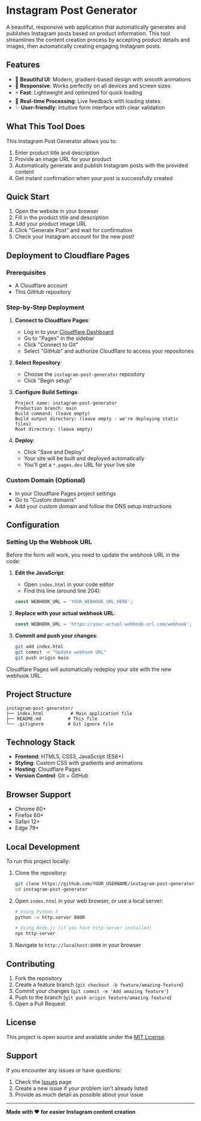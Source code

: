 # Instagram Post Generator

A beautiful, responsive web application that automatically generates and publishes Instagram posts based on product information. This tool streamlines the content creation process by accepting product details and images, then automatically creating engaging Instagram posts.

## Features

- 🎨 **Beautiful UI**: Modern, gradient-based design with smooth animations
- 📱 **Responsive**: Works perfectly on all devices and screen sizes
- ⚡ **Fast**: Lightweight and optimized for quick loading
- 🔄 **Real-time Processing**: Live feedback with loading states
- ✨ **User-friendly**: Intuitive form interface with clear validation

## What This Tool Does

This Instagram Post Generator allows you to:
1. Enter product title and description
2. Provide an image URL for your product
3. Automatically generate and publish Instagram posts with the provided content
4. Get instant confirmation when your post is successfully created

## Quick Start

1. Open the website in your browser
2. Fill in the product title and description
3. Add your product image URL
4. Click "Generate Post" and wait for confirmation
5. Check your Instagram account for the new post!

## Deployment to Cloudflare Pages

### Prerequisites
- A Cloudflare account
- This GitHub repository

### Step-by-Step Deployment

1. **Connect to Cloudflare Pages**:
   - Log in to your [Cloudflare Dashboard](https://dash.cloudflare.com/)
   - Go to "Pages" in the sidebar
   - Click "Connect to Git"
   - Select "GitHub" and authorize Cloudflare to access your repositories

2. **Select Repository**:
   - Choose the `instagram-post-generator` repository
   - Click "Begin setup"

3. **Configure Build Settings**:
   ```
   Project name: instagram-post-generator
   Production branch: main
   Build command: (leave empty)
   Build output directory: (leave empty - we're deploying static files)
   Root directory: (leave empty)
   ```

4. **Deploy**:
   - Click "Save and Deploy"
   - Your site will be built and deployed automatically
   - You'll get a `*.pages.dev` URL for your live site

### Custom Domain (Optional)
- In your Cloudflare Pages project settings
- Go to "Custom domains"
- Add your custom domain and follow the DNS setup instructions

## Configuration

### Setting Up the Webhook URL

Before the form will work, you need to update the webhook URL in the code:

1. **Edit the JavaScript**:
   - Open `index.html` in your code editor
   - Find this line (around line 204):
   ```javascript
   const WEBHOOK_URL = 'YOUR_WEBHOOK_URL_HERE';
   ```
   
2. **Replace with your actual webhook URL**:
   ```javascript
   const WEBHOOK_URL = 'https://your-actual-webhook-url.com/webhook';
   ```

3. **Commit and push your changes**:
   ```bash
   git add index.html
   git commit -m "Update webhook URL"
   git push origin main
   ```

Cloudflare Pages will automatically redeploy your site with the new webhook URL.

## Project Structure

```
instagram-post-generator/
├── index.html          # Main application file
├── README.md          # This file
└── .gitignore         # Git ignore file
```

## Technology Stack

- **Frontend**: HTML5, CSS3, JavaScript (ES6+)
- **Styling**: Custom CSS with gradients and animations
- **Hosting**: Cloudflare Pages
- **Version Control**: Git + GitHub

## Browser Support

- Chrome 60+
- Firefox 60+
- Safari 12+
- Edge 79+

## Local Development

To run this project locally:

1. Clone the repository:
   ```bash
   git clone https://github.com/YOUR_USERNAME/instagram-post-generator.git
   cd instagram-post-generator
   ```

2. Open `index.html` in your web browser, or use a local server:
   ```bash
   # Using Python 3
   python -m http.server 8000
   
   # Using Node.js (if you have http-server installed)
   npx http-server
   ```

3. Navigate to `http://localhost:8000` in your browser

## Contributing

1. Fork the repository
2. Create a feature branch (`git checkout -b feature/amazing-feature`)
3. Commit your changes (`git commit -m 'Add amazing feature'`)
4. Push to the branch (`git push origin feature/amazing-feature`)
5. Open a Pull Request

## License

This project is open source and available under the [MIT License](LICENSE).

## Support

If you encounter any issues or have questions:
1. Check the [Issues](https://github.com/YOUR_USERNAME/instagram-post-generator/issues) page
2. Create a new issue if your problem isn't already listed
3. Provide as much detail as possible about your issue

---

**Made with ❤️ for easier Instagram content creation**